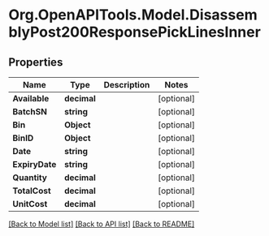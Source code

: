 # Org.OpenAPITools.Model.DisassemblyPost200ResponsePickLinesInner

## Properties

Name | Type | Description | Notes
------------ | ------------- | ------------- | -------------
**Available** | **decimal** |  | [optional] 
**BatchSN** | **string** |  | [optional] 
**Bin** | **Object** |  | [optional] 
**BinID** | **Object** |  | [optional] 
**Date** | **string** |  | [optional] 
**ExpiryDate** | **string** |  | [optional] 
**Quantity** | **decimal** |  | [optional] 
**TotalCost** | **decimal** |  | [optional] 
**UnitCost** | **decimal** |  | [optional] 

[[Back to Model list]](../README.md#documentation-for-models) [[Back to API list]](../README.md#documentation-for-api-endpoints) [[Back to README]](../README.md)

